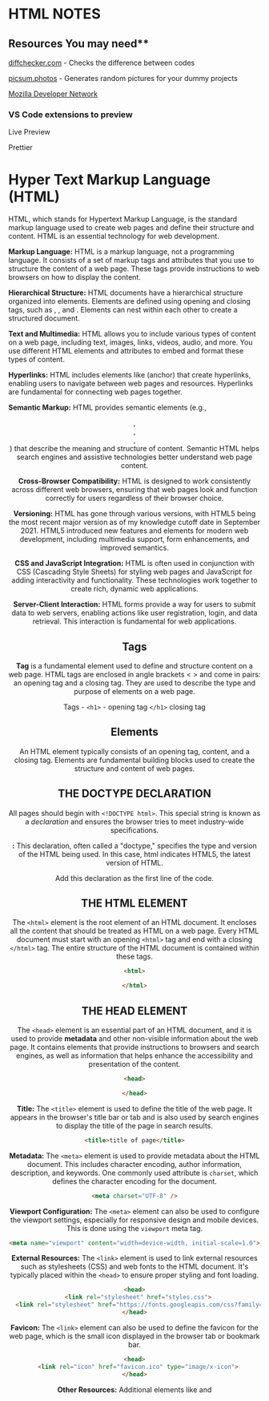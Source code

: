 # HTML NOTES

## Resources You may need**
[diffchecker.com](http://diffchecker.com/) - Checks the difference between codes

[picsum.photos](http://picsum.photos/) - Generates random pictures for your dummy projects

[Mozilla Developer Network](https://developer.mozilla.org/)

### VS Code extensions to preview
Live Preview

Prettier

# Hyper Text Markup Language (HTML)
HTML, which stands for Hypertext Markup Language, is the standard markup language used to create web pages and define their structure and content. HTML is an essential technology for web development. 

**Markup Language:** HTML is a markup language, not a programming language. It consists of a set of markup tags and attributes that you use to structure the content of a web page. These tags provide instructions to web browsers on how to display the content.

**Hierarchical Structure:** HTML documents have a hierarchical structure organized into elements. Elements are defined using opening and closing tags, such as <html>, <head>, and <body>. Elements can nest within each other to create a structured document.

**Text and Multimedia:** HTML allows you to include various types of content on a web page, including text, images, links, videos, audio, and more. You use different HTML elements and attributes to embed and format these types of content.

**Hyperlinks:** HTML includes elements like <a> (anchor) that create hyperlinks, enabling users to navigate between web pages and resources. Hyperlinks are fundamental for connecting web pages together.

**Semantic Markup:** HTML provides semantic elements (e.g., <header>, <nav>, <article>, <footer>) that describe the meaning and structure of content. Semantic HTML helps search engines and assistive technologies better understand web page content.

**Cross-Browser Compatibility:** HTML is designed to work consistently across different web browsers, ensuring that web pages look and function correctly for users regardless of their browser choice.

**Versioning:** HTML has gone through various versions, with HTML5 being the most recent major version as of my knowledge cutoff date in September 2021. HTML5 introduced new features and elements for modern web development, including multimedia support, form enhancements, and improved semantics.

**CSS and JavaScript Integration:** HTML is often used in conjunction with CSS (Cascading Style Sheets) for styling web pages and JavaScript for adding interactivity and functionality. These technologies work together to create rich, dynamic web applications.

**Server-Client Interaction:** HTML forms provide a way for users to submit data to web servers, enabling actions like user registration, login, and data retrieval. This interaction is fundamental for web applications.


## Tags
**Tag** is a fundamental element used to define and structure content on a web page. HTML tags are enclosed in angle brackets < > and come in pairs: an opening tag and a closing tag. They are used to describe the type and purpose of elements on a web page.

Tags - ```<h1>``` - opening tag
```</h1>``` closing tag

## Elements
An HTML element typically consists of an opening tag, content, and a closing tag. Elements are fundamental building blocks used to create the structure and content of web pages. 


## THE DOCTYPE DECLARATION
All pages should begin with `<!DOCTYPE html>`. This special string is known as a *declaration* and ensures the browser tries to meet industry-wide specifications.

**<!DOCTYPE html>:** This declaration, often called a "doctype," specifies the type and version of the HTML being used. In this case, html indicates HTML5, the latest version of HTML.

Add this declaration as the first line of the code.

## THE HTML ELEMENT 
The `<html>` element is the root element of an HTML document. It encloses all the content that should be treated as HTML on a web page. Every HTML document must start with an opening `<html>` tag and end with a closing `</html>` tag. The entire structure of the HTML document is contained within these tags.

```html
<html>

</html>
```

## THE HEAD ELEMENT
The `<head>` element is an essential part of an HTML document, and it is used to provide **metadata** and other non-visible information about the web page. It contains elements that provide instructions to browsers and search engines, as well as information that helps enhance the accessibility and presentation of the content.

```html
<head>

</head>
```

**Title:** The `<title>` element is used to define the title of the web page. It appears in the browser's title bar or tab and is also used by search engines to display the title of the page in search results.

```html
<title>title of page</title>

```

**Metadata:** The `<meta>` element is used to provide metadata about the HTML document. This includes character encoding, author information, description, and keywords. One commonly used attribute is `charset`, which defines the character encoding for the document.

```html
<meta charset="UTF-8" />
```

**Viewport Configuration:** The `<meta>` element can also be used to configure the viewport settings, especially for responsive design and mobile devices. This is done using the `viewport` meta tag.

```html
<meta name="viewport" content="width=device-width, initial-scale=1.0">

```

**External Resources:** The `<link>` element is used to link external resources such as stylesheets (CSS) and web fonts to the HTML document. It's typically placed within the `<head>` to ensure proper styling and font loading.

```html
<head>
  <link rel="stylesheet" href="styles.css">
  <link rel="stylesheet" href="https://fonts.googleapis.com/css?family=Open+Sans">
</head>

```

**Favicon:** The `<link>` element can also be used to define the favicon for the web page, which is the small icon displayed in the browser tab or bookmark bar.

```html
<head>
  <link rel="icon" href="favicon.ico" type="image/x-icon">
</head>

```

**Other Resources:** Additional elements like <base> and <script> may also be included in the <head> section to provide base URLs and include JavaScript files, respectively.\


## THE MAIN ELEMENT
The `<main>` element in HTML serves a specific semantic purpose: it is used to identify the main content of a web page. This element was introduced in HTML5 to improve the semantic structure of web documents, making them more accessible and understandable for both human readers and assistive technologies.

Here's the primary purpose and use of the `<main>` element:

1. **Semantic Structure:** `<main>` helps define the structure of a web page by explicitly marking the main content area. This makes it clear to both developers and automated tools where the primary content of the page resides.
2. **Accessibility:** Assistive technologies like screen readers can benefit from the `<main>` element because it helps them identify and navigate to the main content of a page more efficiently. This enhances the overall accessibility of your website.
3. **Search Engine Optimization (SEO):** Search engines may also use the `<main>` element as a signal to determine the main content of a page, which can affect search rankings.

Here's an example of how you might use the `<main>` element in an HTML document:

```html
<!DOCTYPE html>
<html lang="en">
<head>
    <meta charset="UTF-8">
    <title>My Web Page</title>
</head>
<body>
    <header>
        <!-- Header content goes here -->
    </header>

    <nav>
        <!-- Navigation menu goes here -->
    </nav>

    <main>
        <!-- Main content of the page goes here -->
        <h1>Welcome to My Web Page</h1>
        <p>This is the main content area where you'll find the core information of the page.</p>
    </main>

    <aside>
        <!-- Sidebar content goes here -->
    </aside>

    <footer>
        <!-- Footer content goes here -->
    </footer>
</body>
</html>
```
In this example, the `<main>` element encapsulates the primary content of the web page, making it clear that this is where the core information resides. This improves the document's structure, accessibility, and search engine visibility.

## THE HEADER ELEMENT

```html
<h1>Heading</h1>
```
This ranges from ```<h1>``` to ```<h6>```

Do not go beyond h6.

Do not skip header elements , let's say, you jump from h1 to h3.

## THE SECTION ELEMENT
The `<section>` element in HTML serves a specific semantic purpose: it is used to define a thematic grouping of content within a web page. This element was introduced in HTML5 to enhance the structure and semantics of web documents. Here's the primary purpose and use of the `<section>` element:

1. **Semantic Structure:** `<section>` helps you create a clear and meaningful structure for your web page's content. It's used to identify and group related content together, typically organized around a common theme or topic.
2. **Accessibility:** By using the `<section>` element, you provide a way for assistive technologies like screen readers to understand the organization of your content. This improves the accessibility and usability of your website.
3. **Styling and Scripting:** You can use `<section>` elements to apply specific styles or scripts to groups of related content. It provides a convenient way to target and manipulate content sections via CSS or JavaScript.
4. **Search Engine Optimization (SEO):** Search engines may use the `<section>` element as a semantic clue to better understand the content and structure of your web page. Properly marked-up sections can potentially improve search rankings.

Here's an example of how you might use the `<section>` element in an HTML document:

```html
<!DOCTYPE html>
<html lang="en">
<head>
    <meta charset="UTF-8">
    <title>My Article</title>
</head>
<body>
    <header>
        <h1>My Article Title</h1>
    </header>

    <nav>
        <!-- Navigation menu goes here -->
    </nav>

    <article>
        <section>
            <h2>Introduction</h2>
            <p>This section provides an introduction to the topic of the article.</p>
        </section>

        <section>
            <h2>Main Content</h2>
            <p>This section contains the primary content of the article.</p>
        </section>

        <section>
            <h2>Conclusion</h2>
            <p>This section summarizes the main points of the article and provides a conclusion.</p>
        </section>
    </article>

    <aside>
        <!-- Sidebar content goes here -->
    </aside>

    <footer>
        <!-- Footer content goes here -->
    </footer>
</body>
</html>

```
In this example, the `<section>` elements are used to group content sections within an `<article>` element. Each `<section>` represents a thematic grouping of content, enhancing the semantic structure of the page. This makes it clear to both human readers and machines that the content is organized into distinct sections related to the article's topic.

## THE PARAGRAPH ELEMENT

```html
<p> This is a paragraph </p>
```

## VOID ELEMENTS

```html
<hr /> - Horizontal rule element - Draws a line in between paragraph
```

```html
<br /> - breaks to a new line
```

## ORDERED AND UNORDERED LISTS

```html
<ul>
	<li>List1</li>
	<li>List 2</li>
</ul>

<ol>
    <li>list1</li>
    <li>list2</li>
</ol>

```

**The value Attribute:**

You can determine the value number of the list with the value attribute

```html
<li value="2">Item</li>

```

This will ensure that the list is numbered at 2.

**NESTING AND INDENTATION**

```html
    <h2>A Complex Nested List</h2>
    <ul>
        <li>A</li>
        <li>B
            <ol>
                <li>B1</li>
                <li>B2
                    <ul>
                        <li>B2a
                            <ul>
                                <li>B2aa</li>
                                <li>B2ab</li>
                            </ul>
                        </li>
                        <li>B2b</li>
                        <li>B2c</li>
                    </ul>
                </li>
                <li>B3
                    <ol>
                        <li>B31</li>
                        <li>B32</li>
                    </ol>
                </li>
            </ol>
        </li>
        <li>C</li>
    </ul>

```

Indentation aids you to see code clearly. It gives a good visual feel of your code. Else everything will seem jumbled up.

## ANCHOR ELEMENTS

```html
<a>Text</a>

```

Anchor elements can take attributes

```html
<a href = "Link">Text to link</a>

```

The attributes go in the opening tag. The value of the attribute should be in quotation marks. Just as shown above.

## TARGET ATTRIBUTE

This cause the link to open in a new tab

```html
<a href="actual link" target="_blank">text for link<a/>

```

**THE MOZILLA DEVELOPER NETWORK GIVES A LIST OF MORE ATTRIBUTES.**

https://developer.mozilla.org/en-US/docs/Web/HTML/Element/ol

## THE IMAGE ELEMENT

[picsum.photos](http://picsum.photos/) This site give random photos.

```html
<img src="url" alt="description of image" />

```

src means source

the alt attribute is a good practice to aid screen readers.

## IMAGE AS A LINK**

```html
<a href="link_image_will_lead_to"><img src="image_link" alt ="image_description" width=""/></a>

```

## FIGURE ELEMENT**

The `<figure>` element is an HTML5 semantic element used to encapsulate a piece of content, typically an image, illustration, diagram, video, audio, or similar media, along with its caption. It provides a way to associate a caption or description with the content it contains, making it particularly useful for enhancing accessibility and organizing visual content on a webpage.

The `<figure>` element is often used in combination with the `<figcaption>` element, which is placed inside the `<figure>` element and provides the caption or description for the associated content. Here's how the `<figure>` element is structured:

```html
<figure>
  <img src="image.jpg" alt="Description of the image">
  <figcaption>This is the caption for the image.</figcaption>
</figure>
```

## FILE PATHS

**./ - Current directory**

**../Parent Directory**

**MULTI-PAGE WEBSITES**

You must know file paths to create multi-page websites

Usually this is the arrangement:

*Project directory* contains the main *index.html* file. This is usually the home page.

Within the project directory, you will also find the *assets* directory which contains an *image* directory. All images of the project goes here.

Within the project directory, you will find another directory usually called *public.* This directory contains other html pages of the project.


## HTML BOILER PLATE

```html
<!DOCTYPE html>
<html lang="en">
<head>
<meta charset = "UTF-8">
<meta name="viewport" content="width=device-width, initial-scale=1.0">
<title>title</title>
</head>
<body>
<h1>Hello Leonard</h1>

</body>

</html>

```

## EMPHASIS AND STRONG ELEMENT

```html
<em>Emphasis</em>
```

```html
<strong>bold</strong>
```

## SECTION ELEMENT

Used to demarcate sections



# CREATING FORMS

## FORM ELEMENT

Used to demarcate a section for a form

```html
<form>
</form>
```

## ACTION ATTRIBUTE

The `action` attribute is used in HTML `<form>` elements to specify the URL or endpoint to which the data from the form should be submitted when the user submits the form. This attribute defines the server-side script or program that will process the form data and generate a response based on the provided input.

```html
<form action="hyperspacecode.com">
</form>
```

## INPUT ELEMENT

The `input` element allows you several ways to collect data from a web form. It is usually nested in the form element.

```html
<form>
<input />
</form>
```

There are many kinds of inputs you can create using the `type` attribute. You can easily create a password field, reset button, or a control to let users select a file from their computer.

```html
<form>
<input type="text" />
</form>
```

In order for a form's data to be accessed by the location specified in the `action` attribute, you must give the text field a `name` attribute and assign it a value to represent the data being submitted. For example, you could use the following syntax for an email address text field: `<input type="text" name="email">`.

**Placeholder text** is used to give people a hint about what kind of information to enter into an input.

```html
<input type="text" name="email" placeholder="url"/>
```

**The Required Attribute**

To prevent a user from submitting your form when required information is missing, you need to add the `required` attribute to an `input` element. There's no need to set a value to the `required` attribute. Instead, just add the word `required` to the `input` element, making sure there is space between it and other attributes.

```html
<input type="text" name="email" placeholder="text goes here" required/>
```

**Button Element**

Use the `button` element to create a clickable button. For example, `<button>Click Here</button>` creates a button with the text `Click Here`.

The default behavior of clicking a form button without any attributes submits the form to the location specified in the form's `action` attribute.

Even though you added your button below the text input, they appear next to each other on the page. That's because both `input` and `button` elements are *inline elements*, which don't appear on new lines.

The button you added will submit the form by default. However, relying on default behavior may cause confusion. Add the `type` attribute with the value `submit` to the `button` to make it clear that it is a submit button.

```html
<form action="hyperspacecode.com">
<input type="text" name="email" placeholder="text" required/>
<button type="submit">Submit</button>

</form>

```

**RADIO BUTTONS**

You can use radio buttons for questions where you want only one answer out of multiple options.

```html
<input type="radio" /> Text
<input type="radio" /> Anothertext

```

**THE NAME ATTRIBUTE**

Notice that both radio buttons can be selected at the same time. To make it so selecting one radio button automatically deselects the other, both buttons must have a `name` attribute with the same value.

```
<input type="radio" name="samevalue" /> Text
<input type="radio" name="samevalue" /> Anothertext

```

Add the `name` attribute with the value ... to the checkbox `input` element.

While you won't notice this in the browser, doing this makes it easier for a server to process your web form, especially when there are multiple checkboxes.

**THE VALUE ATTRIBUTE**

If you select the `Indoor` radio button and submit the form, the form data for the button is based on its `name` and `value` attributes. Since your radio buttons do not have a `value` attribute, the form data will include `samevalue=on`, which is not useful when you have multiple buttons.

Add a `value` attribute to both radio buttons. For convenience, set the button's `value` attribute to the same value as its `id` attribute.

```html
<input id="indoor" type="radio" name="samevalue" value="indoor"/> Indoor
<input id="outdoor" type="radio" name="samevalue" value="outdoor"/> Anothertext

```

**LABEL ELEMENTS**

`label` elements are used to help associate the text for an `input` element with the `input` element itself (especially for assistive technologies like screen readers). For example, `<label><input type="radio"> cat</label>` makes it so clicking the word `cat` also selects the corresponding radio button.

```html
<label><input type="radio"/>Text </label>

```

**THE ID ATTRIBUTE**

The `id` attribute is used to identify specific HTML elements. Each `id` attribute's value must be unique from all other `id` values for the entire page.

```html
<label><input type="radio" id="indoor" /></label>

```

**FIELDSET ELEMENT**

The `fieldset` element is used to group related inputs and labels together in a web form. `fieldset` elements are *block-level elements*, meaning that they appear on a new line.

```html
<fieldset>
    <input type="radio" name="samevalue" value="indoor"/> Indoor
    <input type="radio" name="samevalue" value="outdoor"/> Anothertext
</fieldset>

```

**THE LEGEND ELEMENT**

The `legend` element acts as a caption for the content in the `fieldset` element. It gives users context about what they should enter into that part of the form.

```html
<fieldset>
    <legend>content</legend>
    <input type="radio" name="samevalue" value="indoor"/> Indoor
    <input type="radio" name="samevalue" value="outdoor"/> Anothertext
</fieldset>

```

**CHECKBOXES**

Forms commonly use checkboxes for questions that may have more than one answer. For example, here's a checkbox with the option of `tacos`: `<input type="checkbox"> tacos`.

**THE FOR ATTRIBUTE**

There's another way to associate an input element's text with the element itself. You can nest the text within a label element and add a for attribute with the same value as the input element's id attribute.

```html
<input type="checkbox" id="loving" /> <label for="loving">Loving </label>

```

**THE CHECKED ATTRIBUTE**

In order to make a checkbox checked or radio button selected by default, you need to add the `checked` attribute to it. There's no need to set a value to the `checked` attribute. Instead, just add the word `checked` to the `input` element, making sure there is space between it and other attributes.

```html
<input id="id_value" type="radio" value="id_value" name="name_value" checked /><label for="id_value">Text</label>

```

**THE FOOTER ELEMENT**

```html
<footer>
<p>text <a href="link">TEXT WHICH IS A LINK</a></p>
</footer>

```

To be continued. 